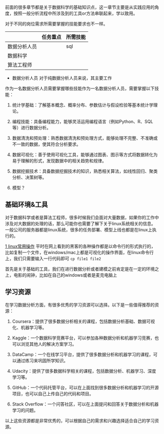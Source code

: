前面的很多章节都是关于数据科学的基础知识点，这一章节主要是从实践应用的角度，按照一般分析流程中所涉及到的工具or方法串联起来，学以致用。


对于不同的岗位需求所需要掌握的技能要求也不一样。


|        | 任务重点 | 所需技能 |
|:-------|:-----|:-----|
| 数据分析人员 |      |  sql    |
| 数据科学   |      |      |
| 算法工程师  |      |      |  


- 数据分析人员
对于纯数据分析人员来说，其主要工作



作为一名数据分析人员需要掌握哪些技能作为一名数据分析人员，需要掌握以下技能：

1. 统计学基础：了解基本概念、概率分布、参数估计与假设检验等基本统计学理论。

2. 编程技能：具备编程能力，能够灵活运用编程语言（例如Python、R、SQL等）进行数据分析。

3. 数据清洗和预处理：熟悉数据清洗和预处理方式，能够处理不完整、不准确或不一致的数据，使其符合分析要求。

4. 数据可视化：善于使用可视化工具，能够通过图表、图示等方式将数据转化为易于理解的形式，发现数据中的相关趋势和规律。

5. 数据挖掘技术：具备数据挖掘技术的知识，熟悉相关算法，如线性回归、聚类分析、决策树等。

6. 模型？



## 基础环境&工具

对于数据科学或者是算法工程师，很多时候我们会面对大量数据，如果你的工作中涉及对大数据的处理的话，那么可能你也需要了解下关于linux系统相关的信息。
一般公司的服务器都是linux系统，很多的任务部署、模型上线也都是在linux上执行的。

[1 linux常用操作](../1_tools/1%20linux常用操作.md)
平时在网上看到的黑客的各种操作都是以命令行的形式执行的，比如复制一个文件，在windows/mac上都是可视化的操作界面，在linux命令行上，我们只需要输入一行代码即可 `cp file1 file2`









首先是关于基础的工具，我们在进行数据分析或者建模之前肯定是在一定的环境之上，电影的闹钟，比如在自己的windows或者是麦克电脑上







## 学习资源


在学习数据分析方面，有很多优秀的学习资源可以选择。以下是一些值得推荐的资源：

1. Coursera：提供了很多数据分析相关的课程，包括数据分析基础、数据可视化、机器学习等。

2. Kaggle：一个数据科学竞赛平台，可以参加各种数据分析和机器学习竞赛，也可以浏览其他人的解决方案学习。

3. DataCamp：一个在线学习平台，提供了很多数据分析和机器学习的课程，可以通过练习来巩固所学知识。

4. Udacity：提供了很多数据科学相关的课程，包括数据分析、机器学习、深度学习等。

5. GitHub：一个代码托管平台，可以在上面找到很多数据分析和机器学习的开源项目，也可以自己上传自己的代码和项目。

6. Stack Overflow：一个问答社区，可以在上面提问和回答关于数据分析和机器学习的问题。

以上这些资源都是非常优秀的，可以根据自己的需求和兴趣选择适合自己的学习资源。

